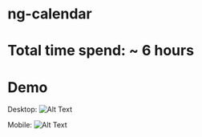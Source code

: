 # ng-calendar

# Total time spend: ~ 6 hours

# Demo

Desktop: ![Alt Text](https://media.giphy.com/media/vFKqnCdLPNOKc/giphy.gif)

Mobile: ![Alt Text](https://media.giphy.com/media/vFKqnCdLPNOKc/giphy.gif)
